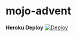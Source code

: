 mojo-advent
===========

**Heroku Deploy** [![Deploy](https://www.herokucdn.com/deploy/button.png)](https://heroku.com/deploy)